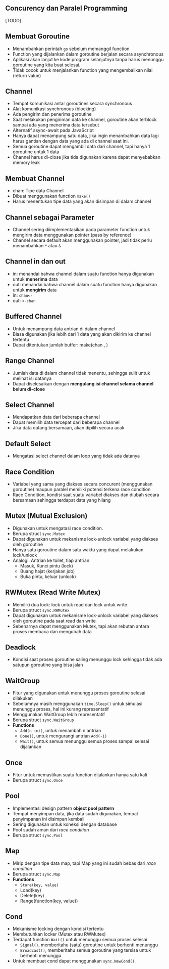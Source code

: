 ## Concurency dan Paralel Programming
[TODO]

## Membuat Goroutine
- Menambahkan perintah `go` sebelum memanggil function
- Function yang dijalankan dalam goroutine berjalan secara asynchronous
- Aplikasi akan lanjut ke kode program selanjutnya tanpa harus menunggu goroutine yang kita buat selesai.
- Tidak cocok untuk menjalankan function yang mengembalikan nilai (return value)

## Channel
- Tempat komunikasi antar goroutines secara synchronous
- Alat komunikasi synchronous (blocking)
- Ada pengirim dan penerima goroutine
- Saat melakukan pengiriman data ke channel, goroutine akan terblock sampai ada yang menerima data tersebut
- Alternatif async-await pada JavaScript
- Hanya dapat menampung satu data, jika ingin menambahkan data lagi harus gantian dengan data yang ada di channel saat ini.
- Semua goroutine dapat mengambil data dari channel, tapi hanya 1 goroutine untuk 1 data
- Channel harus di-close jika tida digunakan karena dapat menyebabkan memory leak

## Membuat Channel
- chan: Tipe data Channel
- Dibuat menggunakan function `make()`
- Harus menentukan tipe data yang akan disimpan di dalam channel

## Channel sebagai Parameter
- Channel sering diimplementasikan pada parameter function untuk mengirim data menggunakan pointer (pass by reference)
- Channel secara default akan menggunakan pointer, jadi tidak perlu menambahkan `*` atau `&`

## Channel in dan out
- in: menandai bahwa channel dalam suatu function hanya digunakan untuk **menerima** data
- out: menandai bahwa channel dalam suatu function hanya digunakan untuk **mengirim** data
- in: `chan<-`
- out: `<-chan`

## Buffered Channel
- Untuk menampung data antrian di dalam channel
- Biasa digunakan jika lebih dari 1 data yang akan dikirim ke channel tertentu
- Dapat ditentukan jumlah buffer: make(chan <tipedata>, <jmlbuffer>)

## Range Channel
- Jumlah data di dalam channel tidak menentu, sehingga sulit untuk melihat isi datanya
- Dapat diselesaikan dengan **mengulang isi channel selama channel belum di-close**

## Select Channel
- Mendapatkan data dari beberapa channel
- Dapat memilih data tercepat dari beberapa channel
- Jika data datang bersamaan, akan dipilih secara acak

## Default Select
- Mengatasi select channel dalam loop yang tidak ada datanya

## Race Condition
- Variabel yang sama yang diakses secara concurent (menggunakan goroutine) maupun paralel memiliki potensi terkena race condition
- Race Condition, kondisi saat suatu variabel diakses dan diubah secara bersamaan sehingga terdapat data yang hilang

## Mutex (Mutual Exclusion)
- Digunakan untuk mengatasi race condition. 
- Berupa struct `sync.Mutex`
- Dapat digunakan untuk mekanisme lock-unlock variabel yang diakses oleh goroutine
- Hanya satu goroutine dalam satu waktu yang dapat melakukan lock/unlock
- Analogi: Antrian ke toilet, tiap antrian 
  - Masuk, Kunci pintu (lock)
  - Buang hajat (kerjakan job)
  - Buka pintu, keluar (unlock)

## RWMutex (Read Write Mutex)  
- Memiliki dua lock: lock untuk read dan lock untuk write
- Berupa struct `sync.RWMutex`
- Dapat digunakan untuk mekanisme lock-unlock variabel yang diakses oleh goroutine pada saat read dan write
- Sebenarnya dapat menggunakan Mutex, tapi akan rebutan antara proses membaca dan mengubah data

## Deadlock
- Kondisi saat proses goroutine saling menunggu lock sehingga tidak ada satupun goroutine yang bisa jalan

## WaitGroup
- Fitur yang digunakan untuk menunggu proses goroutine selesai dilakukan
- Sebelumnya masih menggunakan `time.Sleep()` untuk simulasi menunggu proses, hal ini kurang representatif
- Menggunakan WaitGroup lebih representatif
- Berupa struct `sync.WaitGroup`
- **Functions**
  - `Add(n int)`, untuk menambah n antrian
  - `Done()`, untuk mengurangi antrian `Add(-1)`
  - `Wait()`, untuk semua menunggu semua proses sampai selesai dijalankan

## Once
- Fitur untuk memastikan suatu function dijalankan hanya satu kali
- Berupa struct `sync.Once`

## Pool
- Implementasi design pattern **object pool pattern**
- Tempat menyimpan data, jika data sudah digunakan, tempat penyimpanan ini disimpan kembali
- Sering digunakan untuk koneksi dengan database
- Pool sudah aman dari _race condition_
- Berupa struct `sync.Pool` 

## Map
- Mirip dengan tipe data map, tapi Map yang ini sudah bebas dari _race condition_
- Berupa struct `sync.Map`
- **Functions**
  - `Store(key, value)`
  - Load(key)
  - Delete(key)
  - Range(function(key, value))

## Cond
- Mekanisme locking dengan kondisi tertentu
- Membutuhkan locker (Mutex atau RWMutex)
- Terdapat function `Wait()` untuk menunggu semua proses selesai
  - `Signal()`, memberitahu (satu) goroutine untuk berhenti menunggu
  - `Broadcast()`, memberitahu semua goroutine yang tersisa untuk berhenti menunggu
- Untuk membuat cond dapat menggunakan `sync.NewCond()`